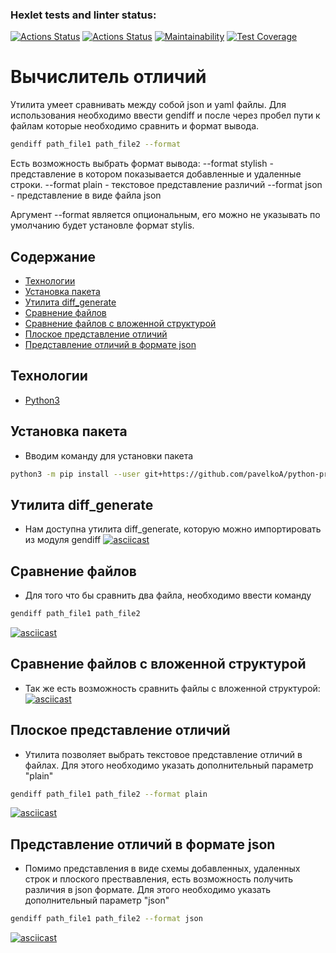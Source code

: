 ### Hexlet tests and linter status:
[![Actions Status](https://github.com/pavelkoA/python-project-50/actions/workflows/hexlet-check.yml/badge.svg)](https://github.com/pavelkoA/python-project-50/actions/workflows/hexlet-check.yml)
[![Actions Status](https://github.com/pavelkoA/python-project-50/actions/workflows/my-check.yml/badge.svg)](https://github.com/pavelkoA/python-project-50/actions/workflows/my-check.yml)
[![Maintainability](https://api.codeclimate.com/v1/badges/94c58bc4aede04bbc224/maintainability)](https://codeclimate.com/github/pavelkoA/python-project-50/maintainability)
[![Test Coverage](https://api.codeclimate.com/v1/badges/94c58bc4aede04bbc224/test_coverage)](https://codeclimate.com/github/pavelkoA/python-project-50/test_coverage)

<h1>Вычислитель отличий</h1>

Утилита умеет сравнивать между собой json и yaml файлы.
Для использования необходимо ввести gendiff и после через пробел пути к файлам которые необходимо сравнить и формат вывода.

```sh
gendiff path_file1 path_file2 --format
```

Есть возможность выбрать формат вывода:
--format stylish - представление в котором показывается добавленные и удаленные строки.
--format plain - текстовое представление различий
--format json - представление в виде файла json

Аргумент --format является опциональным, его можно не указывать по умолчанию будет установле формат stylis.


## Содержание
- [Технологии](#технологии)
- [Установка пакета](#установка-пакета)
- [Утилита diff_generate](#утилита-diff_generate)
- [Сравнение файлов](#сравнение-файлов)
- [Сравнение файлов с вложенной структурой](#сравнение-файлов-с-вложенной-структурой)
- [Плоское представление отличий](#плоское-представление-отличий)
- [Представление отличий в формате json](#представление-отличий-в-формате-json)


## Технологии
- [Python3](https://www.python.org/)


## Установка пакета

- Вводим команду для установки пакета
```sh
python3 -m pip install --user git+https://github.com/pavelkoA/python-project-50.git
```


## Утилита diff_generate

- Нам доступна утилита diff_generate,  которую можно импортировать из модуля gendiff
[![asciicast](https://asciinema.org/a/NebDKWglCP23z3G6n7nM1LnGj.svg)](https://asciinema.org/a/NebDKWglCP23z3G6n7nM1LnGj)


## Сравнение файлов

- Для того что бы сравнить два файла, необходимо ввести команду
```sh
gendiff path_file1 path_file2
```
[![asciicast](https://asciinema.org/a/QbcYPhzDLjQaiKsgfhIYD9YOa.svg)](https://asciinema.org/a/QbcYPhzDLjQaiKsgfhIYD9YOa)


## Сравнение файлов с вложенной структурой

- Так же есть возможность сравнить файлы с вложенной структурой:
[![asciicast](https://asciinema.org/a/h42f6CaaEY2ZSwp0MYMh7sBXj.svg)](https://asciinema.org/a/h42f6CaaEY2ZSwp0MYMh7sBXj)


## Плоское представление отличий

- Утилита позволяет выбрать текстовое представление отличий в файлах.
Для этого необходимо указать дополнительный параметр "plain"
```sh
gendiff path_file1 path_file2 --format plain
```
[![asciicast](https://asciinema.org/a/IYkaZ4hdpWvO81MqjgrzzyEFf.svg)](https://asciinema.org/a/IYkaZ4hdpWvO81MqjgrzzyEFf)


## Представление отличий в формате json

- Помимо представления в виде схемы добавленных, удаленных строк и плоского прествавления, есть возможность получить различия в json формате.
Для этого необходимо указать дополнительный параметр "json"

```sh
gendiff path_file1 path_file2 --format json
```
[![asciicast](https://asciinema.org/a/JyZMZikvkBO4Ik2QlAskAdeBy.svg)](https://asciinema.org/a/JyZMZikvkBO4Ik2QlAskAdeBy)
